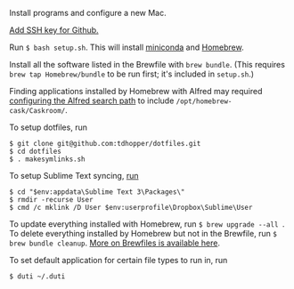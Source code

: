 Install programs and configure a new Mac.

[Add SSH key for Github.](https://help.github.com/articles/generating-ssh-keys/)

Run `$ bash setup.sh`. This will install [miniconda](http://conda.pydata.org/miniconda.html "Miniconda &mdash; Conda") and [Homebrew](http://brew.sh/ "Homebrew — The missing package manager for OS X").

Install all the software listed in the Brewfile with `brew bundle`. (This requires `brew tap Homebrew/bundle` to be run first; it's included in `setup.sh`.)

Finding applications installed by Homebrew with Alfred may required
[configuring the Alfred search path](http://support.alfredapp.com/kb:symlinked-apps) to include `/opt/homebrew-cask/Caskroom/`.

To setup dotfiles, run

```
$ git clone git@github.com:tdhopper/dotfiles.git
$ cd dotfiles
$ . makesymlinks.sh
```


To setup Sublime Text syncing, [run](https://packagecontrol.io/docs/syncing)

```
$ cd "$env:appdata\Sublime Text 3\Packages\"
$ rmdir -recurse User
$ cmd /c mklink /D User $env:userprofile\Dropbox\Sublime\User
```

To update everything installed with Homebrew, run `$ brew upgrade --all
`. To delete everything installed by Homebrew but not in the Brewfile, run `$ brew bundle cleanup`.
[More on Brewfiles is available here](https://github.com/Homebrew/homebrew-bundle).

To set default application for certain file types to run in, run

```
$ duti ~/.duti
```
